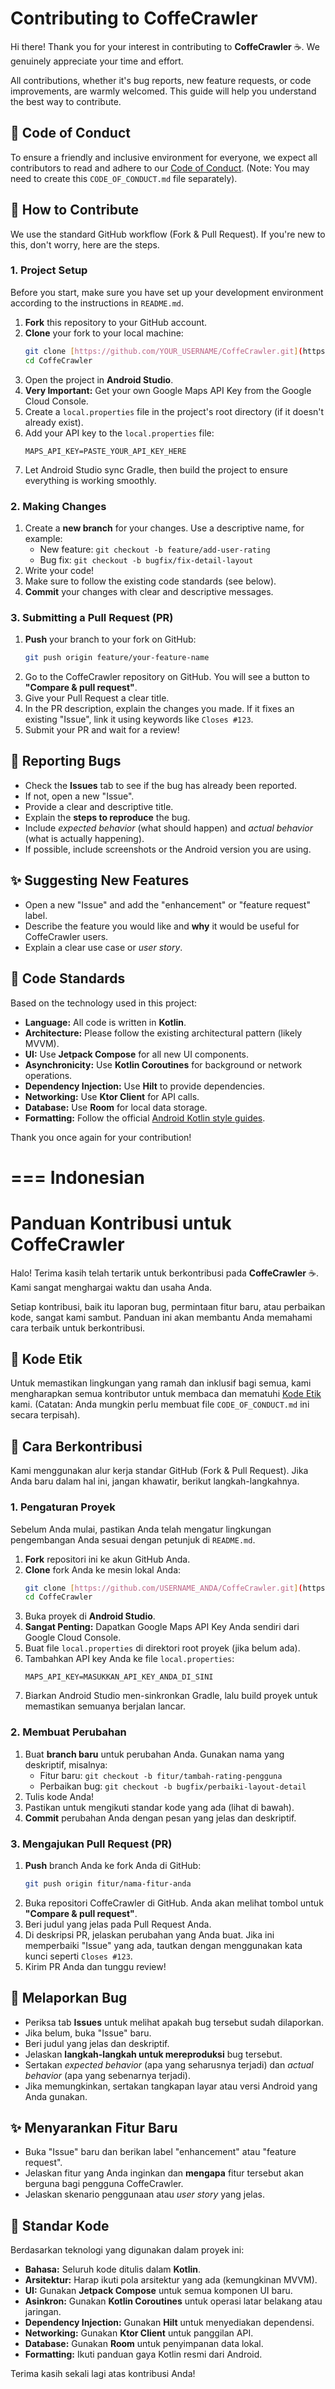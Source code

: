 # Contributing to CoffeCrawler

Hi there! Thank you for your interest in contributing to **CoffeCrawler** ☕. We genuinely appreciate your time and effort.

All contributions, whether it's bug reports, new feature requests, or code improvements, are warmly welcomed. This guide will help you understand the best way to contribute.

## 📜 Code of Conduct

To ensure a friendly and inclusive environment for everyone, we expect all contributors to read and adhere to our [Code of Conduct](CODE_OF_CONDUCT.md). (Note: You may need to create this `CODE_OF_CONDUCT.md` file separately).

## 🚀 How to Contribute

We use the standard GitHub workflow (Fork & Pull Request). If you're new to this, don't worry, here are the steps.

### 1. Project Setup

Before you start, make sure you have set up your development environment according to the instructions in `README.md`.

1.  **Fork** this repository to your GitHub account.
2.  **Clone** your fork to your local machine:
    ```bash
    git clone [https://github.com/YOUR_USERNAME/CoffeCrawler.git](https://github.com/YOUR_USERNAME/CoffeCrawler.git)
    cd CoffeCrawler
    ```
3.  Open the project in **Android Studio**.
4.  **Very Important:** Get your own Google Maps API Key from the Google Cloud Console.
5.  Create a `local.properties` file in the project's root directory (if it doesn't already exist).
6.  Add your API key to the `local.properties` file:
    ```properties
    MAPS_API_KEY=PASTE_YOUR_API_KEY_HERE
    ```
7.  Let Android Studio sync Gradle, then build the project to ensure everything is working smoothly.

### 2. Making Changes

1.  Create a **new branch** for your changes. Use a descriptive name, for example:
    * New feature: `git checkout -b feature/add-user-rating`
    * Bug fix: `git checkout -b bugfix/fix-detail-layout`
2.  Write your code!
3.  Make sure to follow the existing code standards (see below).
4.  **Commit** your changes with clear and descriptive messages.

### 3. Submitting a Pull Request (PR)

1.  **Push** your branch to your fork on GitHub:
    ```bash
    git push origin feature/your-feature-name
    ```
2.  Go to the CoffeCrawler repository on GitHub. You will see a button to **"Compare & pull request"**.
3.  Give your Pull Request a clear title.
4.  In the PR description, explain the changes you made. If it fixes an existing "Issue", link it using keywords like `Closes #123`.
5.  Submit your PR and wait for a review!

## 🐞 Reporting Bugs

* Check the **Issues** tab to see if the bug has already been reported.
* If not, open a new "Issue".
* Provide a clear and descriptive title.
* Explain the **steps to reproduce** the bug.
* Include *expected behavior* (what should happen) and *actual behavior* (what is actually happening).
* If possible, include screenshots or the Android version you are using.

## ✨ Suggesting New Features

* Open a new "Issue" and add the "enhancement" or "feature request" label.
* Describe the feature you would like and **why** it would be useful for CoffeCrawler users.
* Explain a clear use case or *user story*.

## 🎨 Code Standards

Based on the technology used in this project:

* **Language:** All code is written in **Kotlin**.
* **Architecture:** Please follow the existing architectural pattern (likely MVVM).
* **UI:** Use **Jetpack Compose** for all new UI components.
* **Asynchronicity:** Use **Kotlin Coroutines** for background or network operations.
* **Dependency Injection:** Use **Hilt** to provide dependencies.
* **Networking:** Use **Ktor Client** for API calls.
* **Database:** Use **Room** for local data storage.
* **Formatting:** Follow the official [Android Kotlin style guides](https://developer.android.com/kotlin/style-guide).

Thank you once again for your contribution!

===
Indonesian
===

# Panduan Kontribusi untuk CoffeCrawler

Halo! Terima kasih telah tertarik untuk berkontribusi pada **CoffeCrawler** ☕. Kami sangat menghargai waktu dan usaha Anda.

Setiap kontribusi, baik itu laporan bug, permintaan fitur baru, atau perbaikan kode, sangat kami sambut. Panduan ini akan membantu Anda memahami cara terbaik untuk berkontribusi.

## 📜 Kode Etik

Untuk memastikan lingkungan yang ramah dan inklusif bagi semua, kami mengharapkan semua kontributor untuk membaca dan mematuhi [Kode Etik](CODE_OF_CONDUCT.md) kami. (Catatan: Anda mungkin perlu membuat file `CODE_OF_CONDUCT.md` ini secara terpisah).

## 🚀 Cara Berkontribusi

Kami menggunakan alur kerja standar GitHub (Fork & Pull Request). Jika Anda baru dalam hal ini, jangan khawatir, berikut langkah-langkahnya.

### 1. Pengaturan Proyek

Sebelum Anda mulai, pastikan Anda telah mengatur lingkungan pengembangan Anda sesuai dengan petunjuk di `README.md`.

1.  **Fork** repositori ini ke akun GitHub Anda.
2.  **Clone** fork Anda ke mesin lokal Anda:
    ```bash
    git clone [https://github.com/USERNAME_ANDA/CoffeCrawler.git](https://github.com/USERNAME_ANDA/CoffeCrawler.git)
    cd CoffeCrawler
    ```
3.  Buka proyek di **Android Studio**.
4.  **Sangat Penting:** Dapatkan Google Maps API Key Anda sendiri dari Google Cloud Console.
5.  Buat file `local.properties` di direktori root proyek (jika belum ada).
6.  Tambahkan API key Anda ke file `local.properties`:
    ```properties
    MAPS_API_KEY=MASUKKAN_API_KEY_ANDA_DI_SINI
    ```
7.  Biarkan Android Studio men-sinkronkan Gradle, lalu build proyek untuk memastikan semuanya berjalan lancar.

### 2. Membuat Perubahan

1.  Buat **branch baru** untuk perubahan Anda. Gunakan nama yang deskriptif, misalnya:
    * Fitur baru: `git checkout -b fitur/tambah-rating-pengguna`
    * Perbaikan bug: `git checkout -b bugfix/perbaiki-layout-detail`
2.  Tulis kode Anda!
3.  Pastikan untuk mengikuti standar kode yang ada (lihat di bawah).
4.  **Commit** perubahan Anda dengan pesan yang jelas dan deskriptif.

### 3. Mengajukan Pull Request (PR)

1.  **Push** branch Anda ke fork Anda di GitHub:
    ```bash
    git push origin fitur/nama-fitur-anda
    ```
2.  Buka repositori CoffeCrawler di GitHub. Anda akan melihat tombol untuk **"Compare & pull request"**.
3.  Beri judul yang jelas pada Pull Request Anda.
4.  Di deskripsi PR, jelaskan perubahan yang Anda buat. Jika ini memperbaiki "Issue" yang ada, tautkan dengan menggunakan kata kunci seperti `Closes #123`.
5.  Kirim PR Anda dan tunggu review!

## 🐞 Melaporkan Bug

* Periksa tab **Issues** untuk melihat apakah bug tersebut sudah dilaporkan.
* Jika belum, buka "Issue" baru.
* Beri judul yang jelas dan deskriptif.
* Jelaskan **langkah-langkah untuk mereproduksi** bug tersebut.
* Sertakan *expected behavior* (apa yang seharusnya terjadi) dan *actual behavior* (apa yang sebenarnya terjadi).
* Jika memungkinkan, sertakan tangkapan layar atau versi Android yang Anda gunakan.

## ✨ Menyarankan Fitur Baru

* Buka "Issue" baru dan berikan label "enhancement" atau "feature request".
* Jelaskan fitur yang Anda inginkan dan **mengapa** fitur tersebut akan berguna bagi pengguna CoffeCrawler.
* Jelaskan skenario penggunaan atau *user story* yang jelas.

## 🎨 Standar Kode

Berdasarkan teknologi yang digunakan dalam proyek ini:

* **Bahasa:** Seluruh kode ditulis dalam **Kotlin**.
* **Arsitektur:** Harap ikuti pola arsitektur yang ada (kemungkinan MVVM).
* **UI:** Gunakan **Jetpack Compose** untuk semua komponen UI baru.
* **Asinkron:** Gunakan **Kotlin Coroutines** untuk operasi latar belakang atau jaringan.
* **Dependency Injection:** Gunakan **Hilt** untuk menyediakan dependensi.
* **Networking:** Gunakan **Ktor Client** untuk panggilan API.
* **Database:** Gunakan **Room** untuk penyimpanan data lokal.
* **Formatting:** Ikuti panduan gaya Kotlin resmi dari Android.

Terima kasih sekali lagi atas kontribusi Anda!
